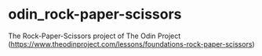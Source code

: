 # odin_rock-paper-scissors
The Rock-Paper-Scissors project of The Odin Project (https://www.theodinproject.com/lessons/foundations-rock-paper-scissors)
